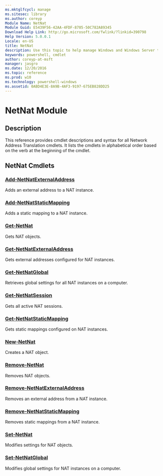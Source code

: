 ```yaml
---
ms.mktglfcycl: manage
ms.sitesec: library
ms.author: coreyp
Module Name: NetNat
Module Guid: E5439F56-42AA-4FDF-8705-50C782A89345
Download Help Link: http://go.microsoft.com/fwlink/?linkid=390798
Help Version: 5.0.0.1
Locale: en-US
title: NetNat
description: Use this topic to help manage Windows and Windows Server technologies with Windows PowerShell.
keywords: powershell, cmdlet
author: coreyp-at-msft
manager: jasgro
ms.date: 12/20/2016
ms.topic: reference
ms.prod: w10
ms.technology: powershell-windows
ms.assetid: 0ABD4E3E-8A9B-4AF3-9197-675EB828DD25
---
```


# NetNat Module
## Description
This reference provides cmdlet descriptions and syntax for all Network Address Translation cmdlets. It lists the cmdlets in alphabetical order based on the verb at the beginning of the cmdlet.

## NetNat Cmdlets
### [Add-NetNatExternalAddress](./add-netnatexternaladdress.md)
Adds an external address to a NAT instance.

### [Add-NetNatStaticMapping](./add-netnatstaticmapping.md)
Adds a static mapping to a NAT instance.

### [Get-NetNat](./get-netnat.md)
Gets NAT objects.

### [Get-NetNatExternalAddress](./get-netnatexternaladdress.md)
Gets external addresses configured for NAT instances.

### [Get-NetNatGlobal](./get-netnatglobal.md)
Retrieves global settings for all NAT instances on a computer.

### [Get-NetNatSession](./get-netnatsession.md)
Gets all active NAT sessions.

### [Get-NetNatStaticMapping](./get-netnatstaticmapping.md)
Gets static mappings configured on NAT instances.

### [New-NetNat](./new-netnat.md)
Creates a NAT object.

### [Remove-NetNat](./remove-netnat.md)
Removes NAT objects.

### [Remove-NetNatExternalAddress](./remove-netnatexternaladdress.md)
Removes an external address from a NAT instance.

### [Remove-NetNatStaticMapping](./remove-netnatstaticmapping.md)
Removes static mappings from a NAT instance.

### [Set-NetNat](./set-netnat.md)
Modifies settings for NAT objects.

### [Set-NetNatGlobal](./set-netnatglobal.md)
Modifies global settings for NAT instances on a computer.



